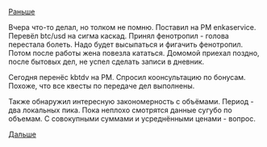 [Раньше](2016.06.06.md)

Вчера что-то делал, но толком не помню.
Поставил на РМ enkaservice. Перевёл btc/usd на сигма каскад.
Принял фенотропил - голова перестала болеть.
Надо будет высыпаться и фигачить фенотропил.
Потом после работы жена повезла кататься.
Домомой приехал поздно, после бытовых дел, не успел сделать записи в дневник.

Сегодня перенёс kbtdv на РМ. Спросил коонсультацию по бонусам.
Похоже, что все квесты по передаче дел выполнены.

Также обнаружил интересную закономерность с объёмами.
Период - два локальных пика. Пока неплохо смотрятся данные сугубо по объемам. С совокупными суммами и усреднёнными ценами - вопрос.

[Дальше](2016.06.09.md)